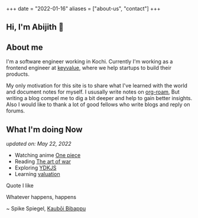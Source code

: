 +++
date = "2022-01-16"
aliases = ["about-us", "contact"]
+++
<section class="about" >
<h1 class="about__title" data-lg-reveal="fade-to-top">
Hi, I'm Abijith
<span class="wave">👋</span>
</h1>

<section data-lg-reveal="fade-to-top">
<h2> About me</h2>
<p> I'm a software engineer working in Kochi. Currently I'm working
as a frontend engineer at <a href="https://keyvalue.systems/">keyvalue</a>, where we help
startups to build their products. <br />

<p> My only motivation for this site is to share what I've learned with
the world and document notes for myself.
I ususally write notes on <a href="https://www.orgroam.com/">org-roam</a>, But writing a blog
compel me to dig a bit deeper and help to gain better insights. <br />
Also I would like to thank a lot of good fellows who write blogs and
reply on forums.
</p>
</section>

<section data-lg-reveal="fade-to-top">
<h2> What I'm doing Now </h2>
<i> updated on: May 22, 2022</i>
<ul>
	<li> Watching anime <a href="https://www.imdb.com/title/tt0388629/">One piece</a></li>
	<li> Reading <a href="https://www.goodreads.com/book/show/10534.The_Art_of_War"> The art of war </a></li>
	<li> Exploring <a href="https://github.com/getify/You-Dont-Know-JS">YDKJS</a></li>
	<li> Learning <a href="https://www.youtube.com/watch?v=oi6M5KBWydg&list=PLUkh9m2BorqlJsEfix7R9jtSXClFZhGvC"> valuation </a></li>
</ul>
</section>
<section data-lg-reveal="fade-to-top">
<p class="subtitle"> Quote I like </p>
<div class="quote"> Whatever happens, happens</div>
<p class="author">~ Spike Spiegel, <a href="https://manga.fandom.com/wiki/Cowboy_Bebop">Kaubōi Bibappu</a></p>
</section>
</section>

